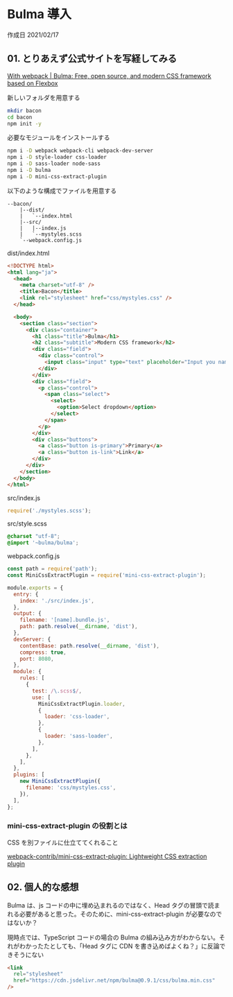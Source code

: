 # Bulma 導入

作成日 2021/02/17

## 01. とりあえず公式サイトを写経してみる

[With webpack \| Bulma: Free, open source, and modern CSS framework based on Flexbox](https://bulma.io/documentation/customize/with-webpack/)

新しいフォルダを用意する

```bash
mkdir bacon
cd bacon
npm init -y
```

必要なモジュールをインストールする

```bash
npm i -D webpack webpack-cli webpack-dev-server
npm i -D style-loader css-loader
npm i -D sass-loader node-sass
npm i -D bulma
npm i -D mini-css-extract-plugin
```

以下のような構成でファイルを用意する

```text
--bacon/
    |--dist/
    |   `--index.html
    |--src/
    |   |--index.js
    |   `--mystyles.scss
    `--webpack.config.js
```

dist/index.html

```html
<!DOCTYPE html>
<html lang="ja">
  <head>
    <meta charset="utf-8" />
    <title>Bacon</title>
    <link rel="stylesheet" href="css/mystyles.css" />
  </head>

  <body>
    <section class="section">
      <div class="container">
        <h1 class="title">Bulma</h1>
        <h2 class="subtitle">Modern CSS framework</h2>
        <div class="field">
          <div class="control">
            <input class="input" type="text" placeholder="Input you name" />
          </div>
        </div>
        <div class="field">
          <p class="control">
            <span class="select">
              <select>
                <option>Select dropdown</option>
              </select>
            </span>
          </p>
        </div>
        <div class="buttons">
          <a class="button is-primary">Primary</a>
          <a class="button is-link">Link</a>
        </div>
      </div>
    </section>
  </body>
</html>
```

src/index.js

```javascript
require('./mystyles.scss');
```

src/style.scss

```css
@charset "utf-8";
@import '~bulma/bulma';
```

webpack.config.js

```javascript
const path = require('path');
const MiniCssExtractPlugin = require('mini-css-extract-plugin');

module.exports = {
  entry: {
    index: './src/index.js',
  },
  output: {
    filename: '[name].bundle.js',
    path: path.resolve(__dirname, 'dist'),
  },
  devServer: {
    contentBase: path.resolve(__dirname, 'dist'),
    compress: true,
    port: 8080,
  },
  module: {
    rules: [
      {
        test: /\.scss$/,
        use: [
          MiniCssExtractPlugin.loader,
          {
            loader: 'css-loader',
          },
          {
            loader: 'sass-loader',
          },
        ],
      },
    ],
  },
  plugins: [
    new MiniCssExtractPlugin({
      filename: 'css/mystyles.css',
    }),
  ],
};
```

### mini-css-extract-plugin の役割とは

CSS を別ファイルに仕立ててくれること

[webpack\-contrib/mini\-css\-extract\-plugin: Lightweight CSS extraction plugin](https://github.com/webpack-contrib/mini-css-extract-plugin)

## 02. 個人的な感想

Bulma は、js コードの中に埋め込まれるのではなく、Head タグの冒頭で読まれる必要があると思った。そのために、mini-css-extract-plugin が必要なのではないか？

現時点では、TypeScript コードの場合の Bulma の組み込み方がわからない。それがわかったたとしても、「Head タグに CDN を書き込めばよくね？」に反論できそうにない

```html
<link
  rel="stylesheet"
  href="https://cdn.jsdelivr.net/npm/bulma@0.9.1/css/bulma.min.css"
/>
```
